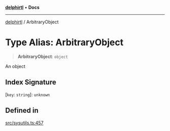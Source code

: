 [**delphirtl**](../README.md) • **Docs**

***

[delphirtl](../globals.md) / ArbitraryObject

# Type Alias: ArbitraryObject

> **ArbitraryObject**: `object`

An object

## Index Signature

 \[`key`: `string`\]: `unknown`

## Defined in

[src/sysutils.ts:457](https://github.com/chuacw/delphirtl/blob/99d8c44e63124381b30b888cd4b51a7f5a9f03a2/src/sysutils.ts#L457)
